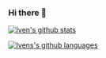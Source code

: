 ### Hi there 👋

[![Iven's github stats](https://github-readme-stats.vercel.app/api?username=ibveecnk&count_private=true&show_icons=true&theme=vue-dark&include_all_commits=true)](https://github.com/anuraghazra/github-readme-stats)

[![Ivens's github languages](https://github-readme-stats.vercel.app/api/top-langs?username=ibveecnk&count_private=true&card_width=450&show_icons=true&theme=vue-dark&layout=compact&langs_count=10
)](https://github.com/anuraghazra/github-readme-stats)
<!--
**ibveecnk/ibveecnk** is a ✨ _special_ ✨ repository because its `README.md` (this file) appears on your GitHub profile.

Here are some ideas to get you started:

- 🔭 I’m currently working on ...
- 🌱 I’m currently learning ...
- 👯 I’m looking to collaborate on ...
- 🤔 I’m looking for help with ...
- 💬 Ask me about ...
- 📫 How to reach me: ...
- 😄 Pronouns: ...
- ⚡ Fun fact: ...
-->

